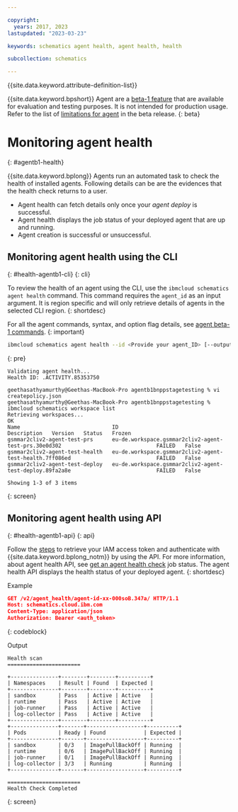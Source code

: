 ```yaml
---

copyright:
  years: 2017, 2023
lastupdated: "2023-03-23"

keywords: schematics agent health, agent health, health

subcollection: schematics

---
```


{{site.data.keyword.attribute-definition-list}}

{{site.data.keyword.bpshort}} Agent are a [beta-1 feature](/docs/schematics?topic=schematics-agent-beta-limitations) that are available for evaluation and testing purposes. It is not intended for production usage. Refer to the list of [limitations for agent](/docs/schematics?topic=schematics-agent-beta-limitations) in the beta release.
{: beta}

# Monitoring agent health
{: #agentb1-health}

{{site.data.keyword.bplong}} Agents run an automated task to check the health of installed agents. Following details can be are the evidences that the health check returns to a user.
- Agent health can fetch details only once your _agent deploy_ is successful. 
- Agent health displays the job status of your deployed agent that are up and running. 
- Agent creation is successful or unsuccessful.

## Monitoring agent health using the CLI
{: #health-agentb1-cli}
{: cli}

To review the health of an agent using the CLI, use the `ibmcloud schematics agent health` command. This command requires the `agent_id` as an input argument. It is region specific and will only retrieve details of agents in the selected CLI region. 
{: shortdesc}

For all the agent commands, syntax, and option flag details, see [agent beta-1 commands](/docs/schematics?topic=schematics-schematics-cli-reference#schematics-agent-health).
{: important}

```sh
ibmcloud schematics agent health --id <Provide your agent_ID> [--output OUTPUT]
```
{: pre}

```text
Validating agent health...
Health ID: .ACTIVITY.85353750

geethasathyamurthy@Geethas-MacBook-Pro agentb1bnppstagetesting % vi createpolicy.json
geethasathyamurthy@Geethas-MacBook-Pro agentb1bnppstagetesting % ibmcloud schematics workspace list
Retrieving workspaces...
OK
Name                             ID                                                        Description   Version   Status   Frozen   
gsmmar2cliv2-agent-test-prs      eu-de.workspace.gsmmar2cliv2-agent-test-prs.30e0d302                              FAILED   False   
gsmmar2cliv2-agent-test-health   eu-de.workspace.gsmmar2cliv2-agent-test-health.7ff086ed                           FAILED   False   
gsmmar2cliv2-agent-test-deploy   eu-de.workspace.gsmmar2cliv2-agent-test-deploy.89fa2a8e                           FAILED   False   
                                 
Showing 1-3 of 3 items
```
{: screen}

## Monitoring agent health using API
{: #health-agentb1-api}
{: api}

Follow the [steps](/docs/schematics?topic=schematics-setup-api#cs_api) to retrieve your IAM access token and authenticate with {{site.data.keyword.bplong_notm}} by using the API. For more information, about agent health API, see [get an agent health check](/apidocs/schematics/schematics_internal_v1#get-health-check-agent-job) job status. The agent health API displays the health status of your deployed agent.
{: shortdesc}

Example

```json
GET /v2/agent_health/agent-id-xx-000soB.347a/ HTTP/1.1
Host: schematics.cloud.ibm.com
Content-Type: application/json
Authorization: Bearer <auth_token>
```
{: codeblock}

Output

```text
Health scan
=======================

+---------------+--------+--------+----------+
| Namespaces    | Result | Found  | Expected |
+---------------+--------+--------+----------+
| sandbox       | Pass   | Active | Active   |
| runtime       | Pass   | Active | Active   |
| job-runner    | Pass   | Active | Active   |
| log-collector | Pass   | Active | Active   |
+---------------+--------+--------+----------+
+---------------+-------+------------------+----------+
| Pods          | Ready | Found            | Expected |
+---------------+-------+------------------+----------+
| sandbox       | 0/3   | ImagePullBackOff | Running  |
| runtime       | 0/6   | ImagePullBackOff | Running  |
| job-runner    | 0/1   | ImagePullBackOff | Running  |
| log-collector | 3/3   | Running          | Running  |
+---------------+-------+------------------+----------+

=======================
Health Check Completed 
```
{: screen}

